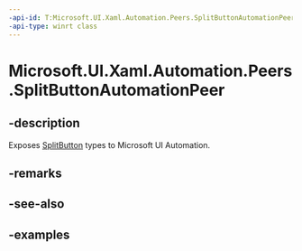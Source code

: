 ```yaml
---
-api-id: T:Microsoft.UI.Xaml.Automation.Peers.SplitButtonAutomationPeer
-api-type: winrt class
---
```


# Microsoft.UI.Xaml.Automation.Peers.SplitButtonAutomationPeer

<!--
public class SplitButtonAutomationPeer : Windows.UI.Xaml.Automation.Peers.FrameworkElementAutomationPeer, Windows.UI.Xaml.Automation.Provider.IExpandCollapseProvider, Windows.UI.Xaml.Automation.Provider.IInvokeProvider
-->

## -description

Exposes [SplitButton](../microsoft.ui.xaml.controls/splitbutton.md) types to Microsoft UI Automation.

## -remarks

## -see-also

## -examples

